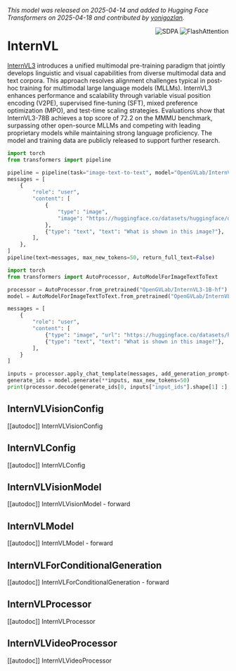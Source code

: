 <!--Copyright 2025 The HuggingFace Team. All rights reserved.

Licensed under the Apache License, Version 2.0 (the "License"); you may not use this file except in compliance with
the License. You may obtain a copy of the License at

http://www.apache.org/licenses/LICENSE-2.0

Unless required by applicable law or agreed to in writing, software distributed under the License is distributed on
an "AS IS" BASIS, WITHOUT WARRANTIES OR CONDITIONS OF ANY KIND, either express or implied. See the License for the
specific language governing permissions and limitations under the License.

⚠️ Note that this file is in Markdown but contain specific syntax for our doc-builder (similar to MDX) that may not be
rendered properly in your Markdown viewer.

-->

*This model was released on 2025-04-14 and added to Hugging Face Transformers on 2025-04-18 and contributed by [yonigozlan](https://huggingface.co/yonigozlan).*

<div style="float: right;">
    <div class="flex flex-wrap space-x-1">
        <img alt="SDPA" src="https://img.shields.io/badge/SDPA-DE3412?style=flat&logo=pytorch&logoColor=white">
        <img alt="FlashAttention" src="https://img.shields.io/badge/%E2%9A%A1%EF%B8%8E%20FlashAttention-eae0c8?style=flat">
    </div>
</div>

# InternVL

[InternVL3](https://huggingface.co/papers/2504.10479) introduces a unified multimodal pre-training paradigm that jointly develops linguistic and visual capabilities from diverse multimodal data and text corpora. This approach resolves alignment challenges typical in post-hoc training for multimodal large language models (MLLMs). InternVL3 enhances performance and scalability through variable visual position encoding (V2PE), supervised fine-tuning (SFT), mixed preference optimization (MPO), and test-time scaling strategies. Evaluations show that InternVL3-78B achieves a top score of 72.2 on the MMMU benchmark, surpassing other open-source MLLMs and competing with leading proprietary models while maintaining strong language proficiency. The model and training data are publicly released to support further research.

<hfoptions id="usage">
<hfoption id="Pipeline">

```py
import torch
from transformers import pipeline

pipeline = pipeline(task="image-text-to-text", model="OpenGVLab/InternVL3-1B-hf", dtype="auto")
messages = [
    {
        "role": "user",
        "content": [
            {
                "type": "image",
                "image": "https://huggingface.co/datasets/huggingface/documentation-images/resolve/main/pipeline-cat-chonk.jpeg",
            },
            {"type": "text", "text": "What is shown in this image?"},
        ],
    },
]
pipeline(text=messages, max_new_tokens=50, return_full_text=False)
```

</hfoption>
<hfoption id="AutoModelForImageTextToText">

```py
import torch
from transformers import AutoProcessor, AutoModelForImageTextToText

processor = AutoProcessor.from_pretrained("OpenGVLab/InternVL3-1B-hf")
model = AutoModelForImageTextToText.from_pretrained("OpenGVLab/InternVL3-1B-hf", dtpe="auto")

messages = [
    {
        "role": "user",
        "content": [
            {"type": "image", "url": "https://huggingface.co/datasets/huggingface/documentation-images/resolve/main/pipeline-cat-chonk.jpeg"},
            {"type": "text", "text": "What is shown in this image?"},
        ],
    }
]

inputs = processor.apply_chat_template(messages, add_generation_prompt=True, tokenize=True, return_dict=True, return_tensors="pt")
generate_ids = model.generate(**inputs, max_new_tokens=50)
print(processor.decode(generate_ids[0, inputs["input_ids"].shape[1] :], skip_special_tokens=True))
```

</hfoption>
</hfoptions>

## InternVLVisionConfig

[[autodoc]] InternVLVisionConfig

## InternVLConfig

[[autodoc]] InternVLConfig

## InternVLVisionModel

[[autodoc]] InternVLVisionModel
    - forward

## InternVLModel

[[autodoc]] InternVLModel
    - forward

## InternVLForConditionalGeneration

[[autodoc]] InternVLForConditionalGeneration
    - forward

## InternVLProcessor

[[autodoc]] InternVLProcessor

## InternVLVideoProcessor

[[autodoc]] InternVLVideoProcessor

